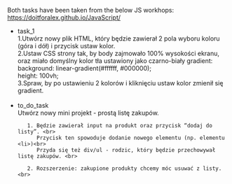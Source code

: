 Both tasks have been taken from the below JS workhops:
<br>
https://doitforalex.github.io/JavaScript/
<br>
<ul>
  <li>task_1</li>
      1.Utwórz nowy plik HTML, który będzie zawierał 2 pola wyboru koloru (góra i dół) i przycisk ustaw kolor. <br>
      2.Ustaw CSS strony tak, by body zajmowało 100% wysokości ekranu, oraz miało domyślny kolor tła ustawiony jako czarno-biały                   gradient: <br>
          background: linear-gradient(#ffffff, #000000); <br>
          height: 100vh; <br>
      3.Spraw, by po ustawieniu 2 kolorów i kliknięciu ustaw kolor zmienił się gradient.<br><br>
  <li>to_do_task</li>
  Utwórz nowy mini projekt - prostą listę zakupów.<br>

       1. Będzie zawierał input na produkt oraz przycisk “dodaj do listy”. <br> 
          Przycisk ten spowoduje dodanie nowego elementu (np. elementu <li>)<br>
          Przyda się też div/ul - rodzic, który będzie przechowywał listę zakupów. <br>

       2. Rozszerzenie: zakupione produkty chcemy móc usuwać z listy. <br>
  </ul>
